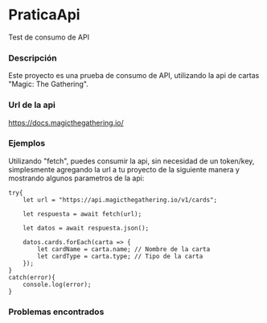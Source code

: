 # PraticaApi
Test de consumo de API


### Descripción
Este proyecto es una prueba de consumo de API, utilizando la api de cartas "Magic: The Gathering".


### Url de la api
https://docs.magicthegathering.io/


### Ejemplos
Utilizando "fetch", puedes consumir la api, sin necesidad de un token/key, simplesmente agregando la url a tu proyecto de la siguiente manera y mostrando algunos parametros de la api: 



    try{
        let url = "https://api.magicthegathering.io/v1/cards";

        let respuesta = await fetch(url);
        
        let datos = await respuesta.json();

        datos.cards.forEach(carta => {
            let cardName = carta.name; // Nombre de la carta
            let cardType = carta.type; // Tipo de la carta
        }); 
    }
    catch(error){
        console.log(error);
    }

### Problemas encontrados
